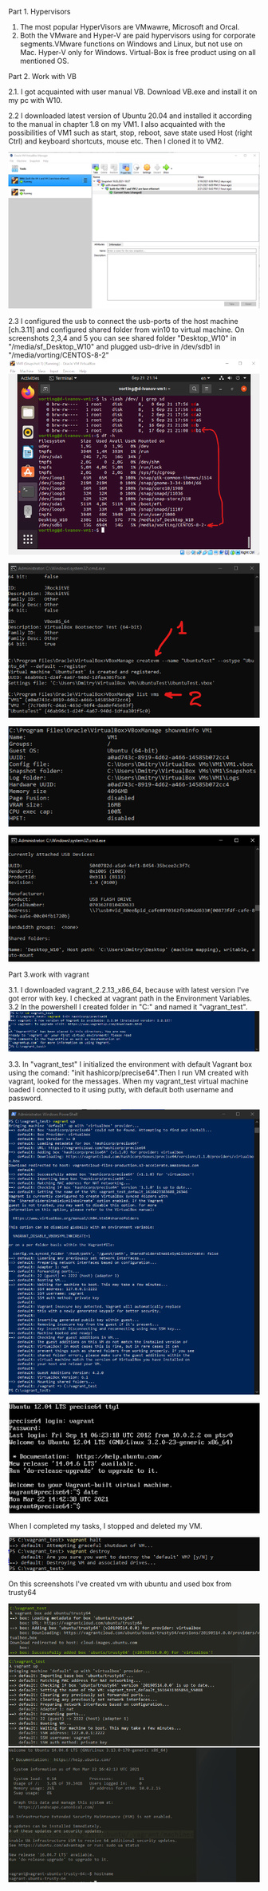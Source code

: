 Part 1. Hypervisors
1. The most popular HyperVisors are VMwawre, Microsoft and Orcal.
2. Both the VMware and Hyper-V are paid hypervisors using for corporate segments.VMware functions on Windows and Linux, but not use on Mac. Hyper-V only for Windows. Virtual-Box is free product using on all mentioned OS.    

Part 2. Work with VB

2.1. I got acquainted with user manual VB. Download VB.exe and install it on my pc with W10.

2.2 I downloaded latest version of Ubuntu 20.04 and installed it according to the manual in chapter 1.8 on my VM1. I also acquainted with the possibilities of VM1 such as start, stop, reboot, save state used Host (right Ctrl) and keyboard shortcuts, mouse etc. Then I cloned it to VM2.

![](https://github.com/Vorting/DevOps_online_Dnipro_2021Q2/raw/main/m2/task2.1/screenshots/screenshot_1.png)

2.3 I configured the usb to connect the usb-ports of the host machine [ch.3.11] and configured shared folder from win10 to virtual machine. On screenshots 2,3,4 and 5 you can see shared folder "Desktop_W10" in "/media/sf_Desktop_W10" and plugged usb-drive in /dev/sdb1 in "/media/vorting/CENTOS-8-2"
![](https://github.com/Vorting/DevOps_online_Dnipro_2021Q2/raw/main/m2/task2.1/screenshots/screenshot_2.png) 

![](https://github.com/Vorting/DevOps_online_Dnipro_2021Q2/raw/main/m2/task2.1/screenshots/screenshot_3.png)

![](https://github.com/Vorting/DevOps_online_Dnipro_2021Q2/raw/main/m2/task2.1/screenshots/screenshot_4.png)

![](https://github.com/Vorting/DevOps_online_Dnipro_2021Q2/raw/main/m2/task2.1/screenshots/screenshot_5.png)

Part 3.work with vagrant

3.1. I downloaded vagrant_2.2.13_x86_64, because with latest version I've got error with key. I checked at vagrant path in the Environment Variables.
3.2 In the powershell I created folder in "C:\" and named it "vagrant_test".
![](https://github.com/Vorting/DevOps_online_Dnipro_2021Q2/raw/main/m2/task2.1/screenshots/screenshot_6.png)

3.3. In "vagrant_test" I initialized the environment with default Vagrant box using the comand: "init hashicorp/precise64".Then I run VM created with vagrant, looked for the messages. When my vagrant_test virtual machine loaded I connected to it using putty, with default both username and password.

![](https://github.com/Vorting/DevOps_online_Dnipro_2021Q2/raw/main/m2/task2.1/screenshots/screenshot_7.png)

![](https://github.com/Vorting/DevOps_online_Dnipro_2021Q2/raw/main/m2/task2.1/screenshots/screenshot_8.png)

When I completed my tasks, I stopped and deleted my VM.

![](https://github.com/Vorting/DevOps_online_Dnipro_2021Q2/raw/main/m2/task2.1/screenshots/screenshot_9.png)

On this screenshots I've created vm with ubuntu and used box from trusty64

![](https://github.com/Vorting/DevOps_online_Dnipro_2021Q2/raw/main/m2/task2.1/screenshots/screenshot_10.png)
![](https://github.com/Vorting/DevOps_online_Dnipro_2021Q2/raw/main/m2/task2.1/screenshots/screenshot_11.png)
![](https://github.com/Vorting/DevOps_online_Dnipro_2021Q2/raw/main/m2/task2.1/screenshots/screenshot_12.png)

